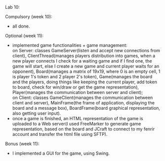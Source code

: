 Lab 10:

Compulsory (week 10):
- all done.

Optional (week 11):
- implemented game functionalities + game management: \
on Server: classes GameServer(listen and accept new connections from client), ClientThread(manages players distribution into games, when a new player connects I check for a waiting game and if I find one, the game will start, else I create a new game and current player waits for an opponent), Board(manages a matrix of 19x19, where 0 is an empty cell, 1 is player 1's token and 2 player 2's token), Game(manages the board and the players, doing things like keeping the current player, add token to board, check for win/draw or get the game representation), Player(manages the communication between server and client); \
on Client: classes GameClient(manages the communication between client and server), MainFrame(the frame of application, displaying the board and a message box), BoardFrame(board graphical representation, also getting user input).
- once a game is finished, an HTML representation of the game is uploaded to a Web server(I used FreeMarker to generate game representation, based on the board and JCraft to connect to my fenrir account and transfer the html file using SFTP).

Bonus (week 11):
- I implemented a GUI for the game, using Swing.
